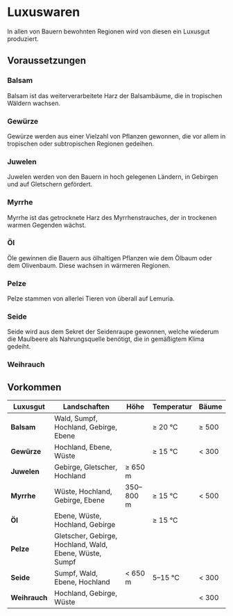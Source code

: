 # Luxuswaren

In allen von Bauern bewohnten Regionen wird von diesen ein Luxusgut produziert.

## Voraussetzungen

### Balsam

Balsam ist das weiterverarbeitete Harz der Balsambäume, die in tropischen
Wäldern wachsen.

### Gewürze

Gewürze werden aus einer Vielzahl von Pflanzen gewonnen, die vor allem in
tropischen oder subtropischen Regionen gedeihen.

### Juwelen

Juwelen werden von den Bauern in hoch gelegenen Ländern, in Gebirgen und auf
Gletschern gefördert.

### Myrrhe

Myrrhe ist das getrocknete Harz des Myrrhenstrauches, der in trockenen warmen
Gegenden wächst.

### Öl

Öle gewinnen die Bauern aus ölhaltigen Pflanzen wie dem Ölbaum oder dem
Olivenbaum. Diese wachsen in wärmeren Regionen.

### Pelze

Pelze stammen von allerlei Tieren von überall auf Lemuria.

### Seide

Seide wird aus dem Sekret der Seidenraupe gewonnen, welche wiederum die
Maulbeere als Nahrungsquelle benötigt, die in gemäßigtem Klima gedeiht.

### Weihrauch

## Vorkommen

| Luxusgut      | Landschaften                                            | Höhe      | Temperatur | Bäume  |
|---------------|---------------------------------------------------------|-----------|------------|--------|
| **Balsam**    | Wald, Sumpf, Hochland, Gebirge, Ebene                   |           | ≥ 20 °C    | ≥ 500  |
| **Gewürze**   | Hochland, Ebene, Wüste                                  |           | ≥ 15 °C    | < 300  |
| **Juwelen**   | Gebirge, Gletscher, Hochland                            | ≥ 650 m   |            |        |
| **Myrrhe**    | Wüste, Hochland, Gebirge, Ebene                         | 350–800 m | ≥ 15 °C    | < 500  |
| **Öl**        | Ebene, Wüste, Hochland, Gebirge                         |           | ≥ 15 °C    |        |
| **Pelze**     | Gletscher, Gebirge, Hochland, Wald, Ebene, Wüste, Sumpf |           |            |        |
| **Seide**     | Sumpf, Wald, Ebene, Hochland                            | < 650 m   | 5–15 °C    | < 300  |
| **Weihrauch** | Hochland, Gebirge, Wüste                                |           |            | < 300  |
